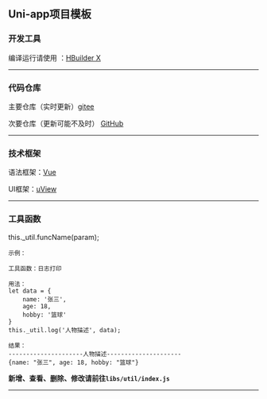 ## Uni-app项目模板



### 开发工具

编译运行请使用 ：[HBuilder X](https://www.dcloud.io/hbuilderx.html "前往官网下载HBuilder X")

---



### 代码仓库

主要仓库（实时更新）[gitee](https://gitee.com/dnovo/template-uni-app "前往gitee仓库")

次要仓库（更新可能不及时） [GitHub]("前往GitHub仓库")

---



### 技术框架

语法框架：[Vue](https://cn.vuejs.org/ "前往Vue官网查看文档")

UI框架：[uView](https://www.uviewui.com/ "前往uView官网查看文档")

---



### 工具函数

this._util.funcName(param);

```javas
示例：

工具函数：日志打印

用法：
let data = {
	name: '张三',
	age: 18,
	hobby: '篮球'
}
this._util.log('人物描述', data);

结果：
---------------------人物描述---------------------
{name: "张三", age: 18, hobby: "篮球"}
```

**新增、查看、删除、修改请前往`libs/util/index.js`**

---